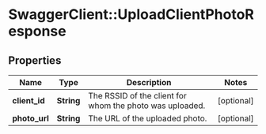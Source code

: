 # SwaggerClient::UploadClientPhotoResponse

## Properties
Name | Type | Description | Notes
------------ | ------------- | ------------- | -------------
**client_id** | **String** | The RSSID of the client for whom the photo was uploaded. | [optional] 
**photo_url** | **String** | The URL of the uploaded photo. | [optional] 



